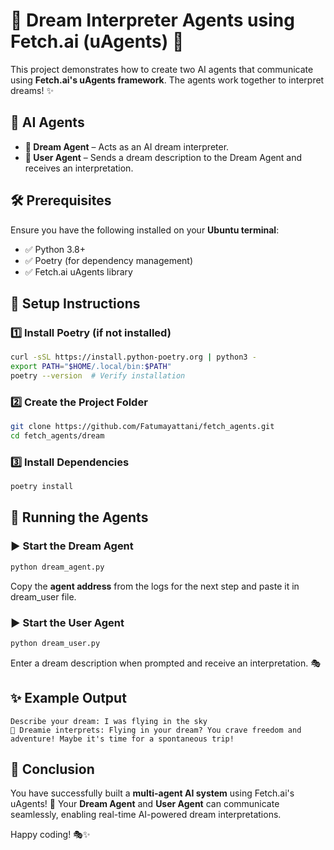 # 🌙 Dream Interpreter Agents using Fetch.ai (uAgents) 🚀

This project demonstrates how to create two AI agents that communicate using **Fetch.ai's uAgents framework**. The agents work together to interpret dreams! ✨

## 🤖 AI Agents

- **🧠 Dream Agent** – Acts as an AI dream interpreter.
- **👤 User Agent** – Sends a dream description to the Dream Agent and receives an interpretation.

## 🛠️ Prerequisites

Ensure you have the following installed on your **Ubuntu terminal**:

- ✅ Python 3.8+
- ✅ Poetry (for dependency management)
- ✅ Fetch.ai uAgents library

## 🔧 Setup Instructions

### 1️⃣ Install Poetry (if not installed)
```bash
curl -sSL https://install.python-poetry.org | python3 -
export PATH="$HOME/.local/bin:$PATH"
poetry --version  # Verify installation
```

### 2️⃣ Create the Project Folder
```bash
git clone https://github.com/Fatumayattani/fetch_agents.git
cd fetch_agents/dream
```

### 3️⃣ Install Dependencies
```bash
poetry install
```

## 🚀 Running the Agents

### ▶️ Start the Dream Agent
```bash
python dream_agent.py
```
Copy the **agent address** from the logs for the next step and paste it in dream_user file.

### ▶️ Start the User Agent
```bash
python dream_user.py
```
Enter a dream description when prompted and receive an interpretation. 🎭

## ✨ Example Output
```
Describe your dream: I was flying in the sky
🌙 Dreamie interprets: Flying in your dream? You crave freedom and adventure! Maybe it's time for a spontaneous trip!
```

## 🎯 Conclusion

You have successfully built a **multi-agent AI system** using Fetch.ai's uAgents! 🚀 Your **Dream Agent** and **User Agent** can communicate seamlessly, enabling real-time AI-powered dream interpretations.

Happy coding! 🎭✨

